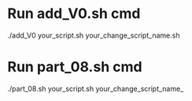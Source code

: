 #  Run add_V0.sh cmd
./add_V0 your_script.sh your_change_script_name.sh
# Run part_08.sh cmd
./part_08.sh your_script.sh your_change_script_name_
